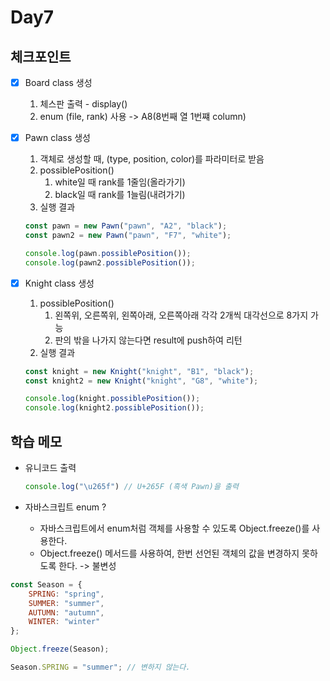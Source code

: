 # Day7

## 체크포인트
- [x] Board class 생성
    1. 체스판 출력 - display()
    2. enum (file, rank) 사용 -> A8(8번째 열 1번쨰 column)

- [x] Pawn class 생성
    1. 객체로 생성할 때, (type, position, color)를 파라미터로 받음
    2. possiblePosition()
       1. white일 때 rank를 1줄임(올라가기)
       2. black일 때 rank를 1늘림(내려가기) 
    3. 실행 결과
    ```javascript
    const pawn = new Pawn("pawn", "A2", "black");
    const pawn2 = new Pawn("pawn", "F7", "white");

    console.log(pawn.possiblePosition());
    console.log(pawn2.possiblePosition());
    ```

- [x] Knight class 생성
    1. possiblePosition()
       1. 왼쪽위, 오른쪽위, 왼쪽아래, 오른쪽아래 각각 2개씩 대각선으로 8가지 가능
       2. 판의 밖을 나가지 않는다면 result에 push하여 리턴
    2. 실행 결과
    ```javascript
    const knight = new Knight("knight", "B1", "black");
    const knight2 = new Knight("knight", "G8", "white");

    console.log(knight.possiblePosition());
    console.log(knight2.possiblePosition());
    ```
## 학습 메모

- 유니코드 출력
  ```javascript
  console.log("\u265f") // U+265F (흑색 Pawn)을 출력
  ```

-  자바스크립트 enum ?
   - 자바스크립트에서 enum처럼 객체를 사용할 수 있도록 Object.freeze()를 사용한다. 
   - Object.freeze() 메서드를 사용하여, 한번 선언된 객체의 값을 변경하지 못하도록 한다. -> 불변성
```javascript
const Season = {
    SPRING: "spring",
    SUMMER: "summer",
    AUTUMN: "autumn",
    WINTER: "winter"
};

Object.freeze(Season);

Season.SPRING = "summer"; // 변하지 않는다.
```
